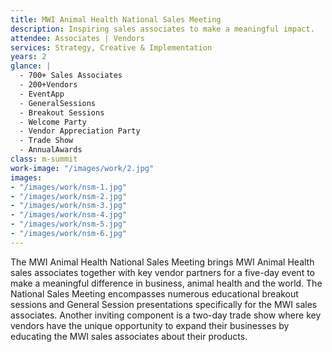 ```yaml
---
title: MWI Animal Health National Sales Meeting
description: Inspiring sales associates to make a meaningful impact.
attendee: Associates | Vendors
services: Strategy, Creative & Implementation
years: 2
glance: |
  - 700+ Sales Associates
  - 200+Vendors
  - EventApp
  - GeneralSessions
  - Breakout Sessions
  - Welcome Party
  - Vendor Appreciation Party
  - Trade Show
  - AnnualAwards
class: m-summit
work-image: "/images/work/2.jpg"
images:
- "/images/work/nsm-1.jpg"
- "/images/work/nsm-2.jpg"
- "/images/work/nsm-3.jpg"
- "/images/work/nsm-4.jpg"
- "/images/work/nsm-5.jpg"
- "/images/work/nsm-6.jpg"
---
```


The MWI Animal Health National Sales Meeting brings MWI Animal Health sales associates together with key vendor partners for a five-day event to make a meaningful difference in business, animal health and the world. The National Sales Meeting encompasses numerous educational breakout sessions and General Session presentations specifically for the MWI sales associates. Another inviting component is a two-day trade show where key vendors have the unique opportunity to expand their businesses by educating the MWI sales associates about their products.
